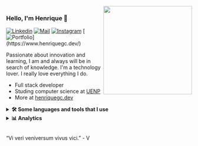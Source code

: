 <img align="right" src="https://i.ibb.co/86Q4SxT/4911336-2517872-1-removebg-preview.png" width="240"/>

### Hello, I'm Henrique 👋

[![Linkedin](https://img.shields.io/badge/-Henrique%20GC-3333cc?style=flat-square&logo=linkedin&logoColor=white)](https://www.linkedin.com/in/henriq4)
[![Mail](https://img.shields.io/badge/-henriq.contact@proton.me-3333cc?style=flat-square&logo=protonmail&logoColor=white)](mailto:henriq.contact@proton.me)
[![Instagram](https://img.shields.io/badge/@henriq4-3333cc?style=flat-square&logo=instagram&logoColor=white)](https://www.instagram.com/henriq_4/)
[![Portfolio](https://img.shields.io/badge/henriquegc.dev-3333cc?&style=for-the-badge")](https://www.henriquegc.dev/)

Passionate about innovation and learning, I am and always will be in search of knowledge. I'm a technology lover. I really love everything I do.

- Full stack developer
- Studing computer science at [UENP](https://uenp.edu.br)
- More at [henriquegc.dev](https://henriquegc.dev)

<details><summary><b>🛠️ Some languages and tools that I use</b></summary>
<p align="left"> 
<p></p>

<a href="https://developer.mozilla.org/pt-BR/docs/Web/JavaScript" target="_blank"> 
<img src="https://cdn.jsdelivr.net/gh/devicons/devicon/icons/javascript/javascript-original.svg" 
alt="Javascript" width="44" height="44"/> 
</a> 
<a href="https://www.typescriptlang.org/" target="_blank"> 
<img src="https://cdn.jsdelivr.net/gh/devicons/devicon/icons/typescript/typescript-original.svg" 
alt="Typescript" width="44" height="44"/> 
</a> 
<a href="https://en.wikipedia.org/wiki/C_(programming_language)" target="_blank"> 
<img src="https://cdn.jsdelivr.net/gh/devicons/devicon/icons/c/c-original.svg" 
alt="C" width="44" height="44"/> 
</a> 
<a href="https://dart.dev/" target="_blank"> 
<img src="https://cdn.jsdelivr.net/gh/devicons/devicon/icons/dart/dart-original.svg" 
alt="Dart" width="44" height="44"/> 
</a>
<a href="https://pt.wikipedia.org/wiki/Bash" target="_blank"> 
<img src="https://cdn.jsdelivr.net/gh/devicons/devicon/icons/bash/bash-original.svg" 
alt="Bash" width="44" height="44"/> 
</a> 
<a href="https://nodejs.org/en/" target="_blank"> 
<img src="https://cdn.jsdelivr.net/gh/devicons/devicon/icons/nodejs/nodejs-original.svg" 
alt="Node.js" width="44" height="44"/> 
</a> 
<a href="https://pt-br.reactjs.org/" target="_blank"> 
<img src="https://cdn.jsdelivr.net/gh/devicons/devicon/icons/express/express-original.svg" 
alt="React.js" width="44" height="44"/> 
</a> 
<a href="https://expressjs.com/pt-br/" target="_blank"> 
<img src="https://cdn.jsdelivr.net/gh/devicons/devicon/icons/react/react-original.svg" 
alt="Express.js" width="44" height="44"/> 
</a> 
<a href="https://nextjs.org/" target="_blank"> 
<img src="https://cdn.jsdelivr.net/gh/devicons/devicon/icons/nextjs/nextjs-original.svg" 
alt="Next.js" width="44" height="44"/> 
</a> 
<a href="https://nestjs.com/" target="_blank"> 
<img src="https://cdn.jsdelivr.net/gh/devicons/devicon/icons/nestjs/nestjs-plain.svg" 
alt="Nest.js" width="44" height="44"/> 
</a> 
<a href="https://www.docker.com/" target="_blank"> 
<img src="https://cdn.jsdelivr.net/gh/devicons/devicon/icons/docker/docker-original.svg" 
alt="Docker" width="44" height="44"/> 
</a> 
<a href="https://www.postgresql.org/" target="_blank"> 
<img src="https://cdn.jsdelivr.net/gh/devicons/devicon/icons/postgresql/postgresql-original.svg" 
alt="PostgreSql" width="44" height="44"/> 
</a> 
<a href="https://tailwindcss.com/" target="_blank"> 
<img src="https://cdn.jsdelivr.net/gh/devicons/devicon/icons/tailwindcss/tailwindcss-plain.svg" 
alt="TailwindCss" width="44" height="44"/> 
</a> 
<a href="https://aws.amazon.com/pt/" target="_blank"> 
<img src="https://cdn.jsdelivr.net/gh/devicons/devicon/icons/amazonwebservices/amazonwebservices-original.svg" 
alt="Aws" width="44" height="44"/> 
</a>
<a href="https://git-scm.com/" target="_blank"> 
<img src="https://cdn.jsdelivr.net/gh/devicons/devicon/icons/git/git-original.svg" 
alt="Git" width="44" height="44"/> 
</a> 
</p>
</details>

<details><summary><b>📊 Analytics</b></summary>
<p align="left">
<p></p>

[![My Github Stats](https://github-readme-stats.vercel.app/api?username=henriq4&count_private=true&show_icons=true&theme=nord&hide=stars&custom_title=My%20Github%20Stats&disable_animations=true)](https://github-readme-stats.vercel.app/api?username=henriq4&count_private=true)

<!--START_SECTION:waka-->

```txt
TypeScript        9 hrs 47 mins   ████████████████████░░░░░   79.67 %
JSON              1 hr 36 mins    ███▒░░░░░░░░░░░░░░░░░░░░░   13.05 %
C                 14 mins         ▒░░░░░░░░░░░░░░░░░░░░░░░░   01.95 %
Dart              9 mins          ▒░░░░░░░░░░░░░░░░░░░░░░░░   01.32 %
CSS               8 mins          ▒░░░░░░░░░░░░░░░░░░░░░░░░   01.12 %
```

<!--END_SECTION:waka-->
</p>
</details>
<br />

“Vi veri veniversum vivus vici.” - V
